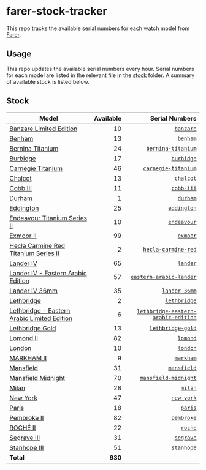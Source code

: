 # farer-stock-tracker

This repo tracks the available serial numbers for each watch model from [Farer](https://farer.com).

## Usage

This repo updates the available serial numbers every hour. Serial numbers for each model are listed in the relevant file in the [stock](./stock) folder. A summary of available stock is listed below.

## Stock

| Model | Available | Serial Numbers |
| ----- | --------: | -------------: |
| [Banzare Limited Edition](https://usd.farer.com/products/banzare) | 10 | [`banzare`](./stock/banzare) |
| [Benham](https://usd.farer.com/products/benham) | 13 | [`benham`](./stock/benham) |
| [Bernina Titanium](https://usd.farer.com/products/bernina-titanium) | 24 | [`bernina-titanium`](./stock/bernina-titanium) |
| [Burbidge](https://usd.farer.com/products/burbidge) | 17 | [`burbidge`](./stock/burbidge) |
| [Carnegie Titanium](https://usd.farer.com/products/carnegie-titanium) | 46 | [`carnegie-titanium`](./stock/carnegie-titanium) |
| [Chalcot](https://usd.farer.com/products/chalcot) | 13 | [`chalcot`](./stock/chalcot) |
| [Cobb III](https://usd.farer.com/products/cobb-iii) | 11 | [`cobb-iii`](./stock/cobb-iii) |
| [Durham](https://usd.farer.com/products/durham) | 1 | [`durham`](./stock/durham) |
| [Eddington](https://usd.farer.com/products/eddington) | 25 | [`eddington`](./stock/eddington) |
| [Endeavour Titanium Series II](https://usd.farer.com/products/endeavour) | 10 | [`endeavour`](./stock/endeavour) |
| [Exmoor II](https://usd.farer.com/products/exmoor) | 99 | [`exmoor`](./stock/exmoor) |
| [Hecla Carmine Red Titanium Series II](https://usd.farer.com/products/hecla-carmine-red) | 2 | [`hecla-carmine-red`](./stock/hecla-carmine-red) |
| [Lander IV](https://usd.farer.com/products/lander) | 65 | [`lander`](./stock/lander) |
| [Lander IV - Eastern Arabic Edition](https://usd.farer.com/products/eastern-arabic-lander) | 57 | [`eastern-arabic-lander`](./stock/eastern-arabic-lander) |
| [Lander IV 36mm](https://usd.farer.com/products/lander-36mm) | 35 | [`lander-36mm`](./stock/lander-36mm) |
| [Lethbridge](https://usd.farer.com/products/lethbridge) | 2 | [`lethbridge`](./stock/lethbridge) |
| [Lethbridge - Eastern Arabic Limited Edition](https://usd.farer.com/products/lethbridge-eastern-arabic-edition) | 6 | [`lethbridge-eastern-arabic-edition`](./stock/lethbridge-eastern-arabic-edition) |
| [Lethbridge Gold](https://usd.farer.com/products/lethbridge-gold) | 13 | [`lethbridge-gold`](./stock/lethbridge-gold) |
| [Lomond II](https://usd.farer.com/products/lomond) | 82 | [`lomond`](./stock/lomond) |
| [London](https://usd.farer.com/products/london) | 10 | [`london`](./stock/london) |
| [MARKHAM II](https://usd.farer.com/products/markham) | 9 | [`markham`](./stock/markham) |
| [Mansfield](https://usd.farer.com/products/mansfield) | 31 | [`mansfield`](./stock/mansfield) |
| [Mansfield Midnight](https://usd.farer.com/products/mansfield-midnight) | 70 | [`mansfield-midnight`](./stock/mansfield-midnight) |
| [Milan](https://usd.farer.com/products/milan) | 28 | [`milan`](./stock/milan) |
| [New York](https://usd.farer.com/products/new-york) | 47 | [`new-york`](./stock/new-york) |
| [Paris](https://usd.farer.com/products/paris) | 18 | [`paris`](./stock/paris) |
| [Pembroke II](https://usd.farer.com/products/pembroke) | 82 | [`pembroke`](./stock/pembroke) |
| [ROCHÉ II](https://usd.farer.com/products/roche) | 22 | [`roche`](./stock/roche) |
| [Segrave III](https://usd.farer.com/products/segrave) | 31 | [`segrave`](./stock/segrave) |
| [Stanhope III](https://usd.farer.com/products/stanhope) | 51 | [`stanhope`](./stock/stanhope) |
| **Total** | **930** | |
